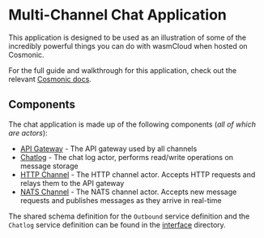 # Multi-Channel Chat Application
This application is designed to be used as an illustration of some of the incredibly powerful things you can do with wasmCloud when hosted on Cosmonic. 

For the full guide and walkthrough for this application, check out the relevant [Cosmonic docs](https://cosmonic.com/docs/to-build/multi-channel-chat).

## Components
The chat application is made up of the following components (_all of which are actors_):

* [API Gateway](./api-gateway/README.md) - The API gateway used by all channels
* [Chatlog](./chatlog/README.md) - The chat log actor, performs read/write operations on message storage
* [HTTP Channel](./http-channel/README.md) - The HTTP channel actor. Accepts HTTP requests and relays them to the API gateway
* [NATS Channel](./nats-channel/README.md) - The NATS channel actor. Accepts new message requests and publishes messages as they arrive in real-time

The shared schema definition for the `Outbound` service definition and the `Chatlog` service definition can be found in the [interface](./interface/README.md) directory.